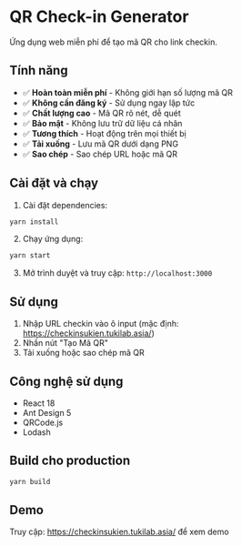 # QR Check-in Generator

Ứng dụng web miễn phí để tạo mã QR cho link checkin.

## Tính năng

- ✅ **Hoàn toàn miễn phí** - Không giới hạn số lượng mã QR
- ✅ **Không cần đăng ký** - Sử dụng ngay lập tức  
- ✅ **Chất lượng cao** - Mã QR rõ nét, dễ quét
- ✅ **Bảo mật** - Không lưu trữ dữ liệu cá nhân
- ✅ **Tương thích** - Hoạt động trên mọi thiết bị
- ✅ **Tải xuống** - Lưu mã QR dưới dạng PNG
- ✅ **Sao chép** - Sao chép URL hoặc mã QR

## Cài đặt và chạy

1. Cài đặt dependencies:
```bash
yarn install
```

2. Chạy ứng dụng:
```bash
yarn start
```

3. Mở trình duyệt và truy cập: `http://localhost:3000`

## Sử dụng

1. Nhập URL checkin vào ô input (mặc định: https://checkinsukien.tukilab.asia/)
2. Nhấn nút "Tạo Mã QR"
3. Tải xuống hoặc sao chép mã QR

## Công nghệ sử dụng

- React 18
- Ant Design 5
- QRCode.js
- Lodash

## Build cho production

```bash
yarn build
```

## Demo

Truy cập: https://checkinsukien.tukilab.asia/ để xem demo
